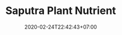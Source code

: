 ---
title: "Saputra Plant Nutrient"
date: 2020-02-24T22:42:43+07:00
draft: false
description: 
layout: "saputra-plant-nutrient"
---